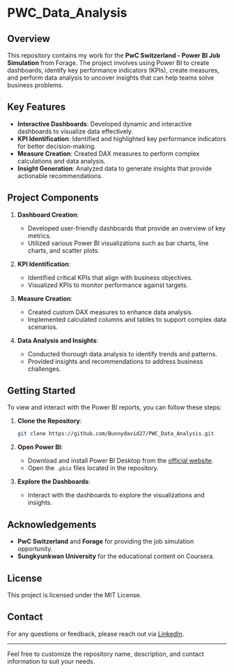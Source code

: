 # PWC_Data_Analysis


## Overview

This repository contains my work for the **PwC Switzerland - Power BI Job Simulation** from Forage. The project involves using Power BI to create dashboards, identify key performance indicators (KPIs), create measures, and perform data analysis to uncover insights that can help teams solve business problems.

## Key Features

- **Interactive Dashboards**: Developed dynamic and interactive dashboards to visualize data effectively.
- **KPI Identification**: Identified and highlighted key performance indicators for better decision-making.
- **Measure Creation**: Created DAX measures to perform complex calculations and data analysis.
- **Insight Generation**: Analyzed data to generate insights that provide actionable recommendations.

## Project Components

1. **Dashboard Creation**:
   - Developed user-friendly dashboards that provide an overview of key metrics.
   - Utilized various Power BI visualizations such as bar charts, line charts, and scatter plots.

2. **KPI Identification**:
   - Identified critical KPIs that align with business objectives.
   - Visualized KPIs to monitor performance against targets.

3. **Measure Creation**:
   - Created custom DAX measures to enhance data analysis.
   - Implemented calculated columns and tables to support complex data scenarios.

4. **Data Analysis and Insights**:
   - Conducted thorough data analysis to identify trends and patterns.
   - Provided insights and recommendations to address business challenges.

## Getting Started

To view and interact with the Power BI reports, you can follow these steps:

1. **Clone the Repository**:
   ```bash
   git clone https://github.com/Bunnydavid27/PWC_Data_Analysis.git
   ```
2. **Open Power BI**:
   - Download and install Power BI Desktop from the [official website](https://powerbi.microsoft.com/desktop/).
   - Open the `.pbix` files located in the repository.

3. **Explore the Dashboards**:
   - Interact with the dashboards to explore the visualizations and insights.

## Acknowledgements

- **PwC Switzerland** and **Forage** for providing the job simulation opportunity.
- **Sungkyunkwan University** for the educational content on Coursera.

## License

This project is licensed under the MIT License.

## Contact

For any questions or feedback, please reach out via [LinkedIn](https://www.linkedin.com/in/raja-prabhu-david-akula-891463222/).


---

Feel free to customize the repository name, description, and contact information to suit your needs.
